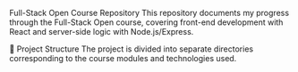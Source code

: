 Full-Stack Open Course Repository
This repository documents my progress through the Full-Stack Open course, covering front-end development with React and server-side logic with Node.js/Express.

🚀 Project Structure
The project is divided into separate directories corresponding to the course modules and technologies used.